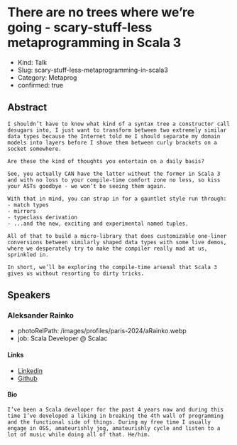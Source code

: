 # There are no trees where we’re going - scary-stuff-less metaprogramming in Scala 3

- Kind: Talk
- Slug: scary-stuff-less-metaprogramming-in-scala3
- Category: Metaprog
- confirmed: true

## Abstract

```
I shouldn’t have to know what kind of a syntax tree a constructor call desugars into, I just want to transform between two extremely similar data types because the Internet told me I should separate my domain models into layers before I shove them between curly brackets on a socket somewhere.

Are these the kind of thoughts you entertain on a daily basis?

See, you actually CAN have the latter without the former in Scala 3 and with no loss to your compile-time comfort zone no less, so kiss your ASTs goodbye - we won’t be seeing them again.

With that in mind, you can strap in for a gauntlet style run through:
- match types
- mirrors
- typeclass derivation
- ...and the new, exciting and experimental named tuples.

All of that to build a micro-library that does customizable one-liner conversions between similarly shaped data types with some live demos, where we desperately try to make the compiler really mad at us, sprinkled in.

In short, we’ll be exploring the compile-time arsenal that Scala 3 gives us without resorting to dirty tricks.
```

## Speakers

### Aleksander Rainko

- photoRelPath: /images/profiles/paris-2024/aRainko.webp
- job: Scala Developer @ Scalac

#### Links

- [Linkedin](https://www.linkedin.com/in/arainko)
- [Github](https://github.com/arainko)

#### Bio

```
I’ve been a Scala developer for the past 4 years now and during this time I’ve developed a liking in breaking the 4th wall of programming and the functional side of things. During my free time I usually engage in OSS, amateurishly jog, amateurishly cycle and listen to a lot of music while doing all of that. He/him.
```
